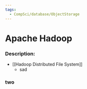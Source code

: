 ```yaml
---
tags:
  - CompSci/database/ObjectStorage
---
```

# Apache Hadoop
### Description:
- [[Hadoop Distributed File System]]
	- sad
### two